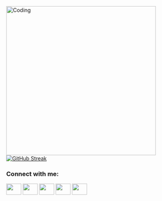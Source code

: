 <img align="left" alt="Coding" width="400" src="https://res.cloudinary.com/mathangwane/image/upload/v1623905395/proggif_zcb3ja.gif">
<p align="left">

[![GitHub Streak](http://github-readme-streak-stats.herokuapp.com?user=mathangwane&theme=dark&hide_border=true)](https://github.com/mathangwane)
<p>
<h3 align="left">Connect with me:</h3>
<p align="left">
<a href="https://facebook.com/mathangwane" target="blank"><img align="center" src="https://cdn.jsdelivr.net/npm/simple-icons@3.0.1/icons/facebook.svg" alt="" height="30" width="40" /></a>
<a href="https://twitter.com/mathangwane" target="blank"><img align="center" src="https://cdn.jsdelivr.net/npm/simple-icons@3.0.1/icons/twitter.svg" alt="" height="30" width="40" /></a>
<a href="https://instagram.com/realmathangwane" target="blank"><img align="center" src="https://cdn.jsdelivr.net/npm/simple-icons@3.0.1/icons/instagram.svg" alt="" height="30" width="40" /></a>
<a href="https://youtube.com/mathangwane" target="blank"><img align="center" src="https://cdn.jsdelivr.net/npm/simple-icons@3.0.1/icons/youtube.svg" alt="" height="30" width="40" /></a>
<a href="http://mathangwane.wordpress.com" target="blank"><img align="center" src="https://cdn.jsdelivr.net/npm/simple-icons@3.0.1/icons/wordpress.svg" alt="" height="30" width="40" /></a>
</p>
